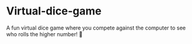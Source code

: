 # Virtual-dice-game
A fun virtual dice game where you compete against the computer to see who rolls the higher number! 🎲
